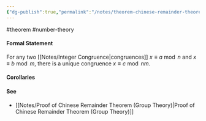 ```yaml
---
{"dg-publish":true,"permalink":"/notes/theorem-chinese-remainder-theorem/"}
---
```


#theorem #number-theory 
#### Formal Statement
For any two [[Notes/Integer Congruence\|congruences]] $x\equiv a \bmod n$ and $x\equiv b \bmod m$, there is a unique congruence $x\equiv c \bmod nm$.

#### Corollaries


#### See
- [[Notes/Proof of Chinese Remainder Theorem (Group Theory)\|Proof of Chinese Remainder Theorem (Group Theory)]]